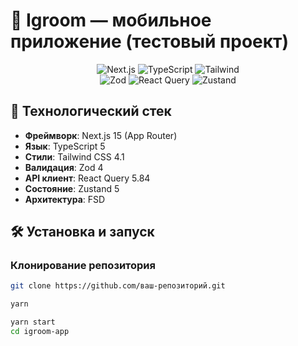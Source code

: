 # 🌟 Igroom — мобильное приложение (тестовый проект)

<div align="center">
  <img src="https://img.shields.io/badge/Next-14-black?style=for-the-badge&logo=next.js" alt="Next.js">
  <img src="https://img.shields.io/badge/TypeScript-5-blue?style=for-the-badge&logo=typescript" alt="TypeScript">
  <img src="https://img.shields.io/badge/Tailwind-3.4-blue?style=for-the-badge&logo=tailwindcss" alt="Tailwind">
  <br>
  <img src="https://img.shields.io/badge/Zod-3.22-purple?style=for-the-badge" alt="Zod">
  <img src="https://img.shields.io/badge/React_Query-5-red?style=for-the-badge&logo=react" alt="React Query">
  <img src="https://img.shields.io/badge/Zustand-4-lightgrey?style=for-the-badge" alt="Zustand">
</div>

## 🚀 Технологический стек

- **Фреймворк**: Next.js 15 (App Router)
- **Язык**: TypeScript 5
- **Стили**: Tailwind CSS 4.1
- **Валидация**: Zod 4
- **API клиент**: React Query 5.84
- **Состояние**: Zustand 5
- **Архитектура**: FSD

## 🛠 Установка и запуск

### Клонирование репозитория
```bash
git clone https://github.com/ваш-репозиторий.git

yarn

yarn start
cd igroom-app


